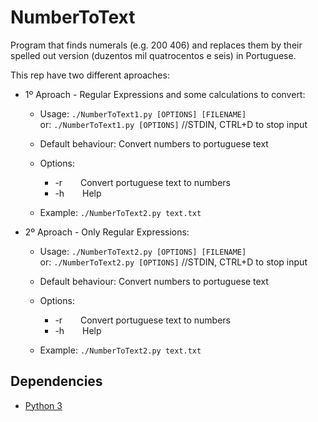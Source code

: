 # NumberToText

Program that finds numerals (e.g. 200 406) and replaces them by their spelled out version (duzentos mil quatrocentos e
seis) in Portuguese.

This rep have two different aproaches:

- 1º Aproach - Regular Expressions and some calculations to convert:
  - Usage: `./NumberToText1.py [OPTIONS] [FILENAME]`\
      or: `./NumberToText1.py [OPTIONS]` //STDIN, CTRL+D to stop input
    
  - Default behaviour: Convert numbers to portuguese text
  - Options:
      - -r &ensp;&ensp;&ensp; Convert portuguese text to numbers
      - -h &ensp;&ensp;&ensp;	Help

  - Example: `./NumberToText2.py text.txt`
- 2º Aproach - Only Regular Expressions:
  - Usage: `./NumberToText2.py [OPTIONS] [FILENAME]`\
      or: `./NumberToText2.py [OPTIONS]` //STDIN, CTRL+D to stop input
    
  - Default behaviour: Convert numbers to portuguese text
  - Options:
      - -r &ensp;&ensp;&ensp; Convert portuguese text to numbers
      - -h &ensp;&ensp;&ensp;	Help

  - Example: `./NumberToText2.py text.txt`

## Dependencies

- [Python 3](https://www.python.org/)